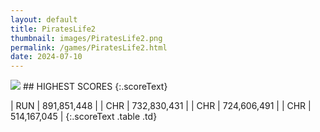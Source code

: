 ```yaml
---
layout: default
title: PiratesLife2
thumbnail: images/PiratesLife2.png
permalink: /games/PiratesLife2.html
date: 2024-07-10
---
```


<img src="../images/PiratesLife2.png" class="gameThumbnail img-fluid mx-auto align-middle">
## HIGHEST SCORES
{:.scoreText}

| RUN | 891,851,448 | 
| CHR | 732,830,431 | 
| CHR | 724,606,491 | 
| CHR | 514,167,045 | 
{:.scoreText .table .td}
